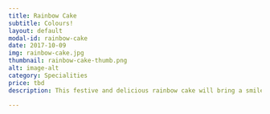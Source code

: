 ```yaml
---
title: Rainbow Cake
subtitle: Colours!
layout: default
modal-id: rainbow-cake
date: 2017-10-09
img: rainbow-cake.jpg
thumbnail: rainbow-cake-thumb.png
alt: image-alt
category: Specialities
price: tbd
description: This festive and delicious rainbow cake will bring a smile to any face... young or old, for any occasion!

---
```


